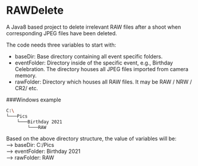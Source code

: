 # RAWDelete
A Java8 based project to delete irrelevant RAW files after a shoot when corresponding JPEG files have been deleted.

The code needs three variables to start with:  
* baseDir: Base directory containing all event specific folders.  
* eventFolder: Directory inside <baseDir> of the specific event, e.g., Birthday Celebration. The directory houses all JPEG files imported from camera memory.  
* rawFolder: Directory which houses all RAW files. It may be RAW / NRW / CR2/ etc.  

###Windows example
```bash
C:\
└───Pics
    └───Birthday 2021
        └───RAW
```
Based on the above directory structure, the value of variables will be:  
--> baseDir: C:/Pics  
--> eventFolder: Birthday 2021  
--> rawFolder: RAW

